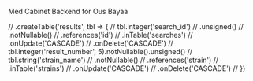 Med Cabinet Backend for Ous Bayaa

//   .createTable('results', tbl => {
//     tbl.integer('search_id')
//       .unsigned()
//       .notNullable()
//       .references('id')
//       .inTable('searches')
//       .onUpdate('CASCADE')
//       .onDelete('CASCADE')
//     tbl.integer('result_number', 5).notNullable().unsigned()
//     tbl.string('strain_name')
//       .notNullable()
//       .references('strain')
//       .inTable('strains')
//       .onUpdate('CASCADE')
//       .onDelete('CASCADE')
//   })